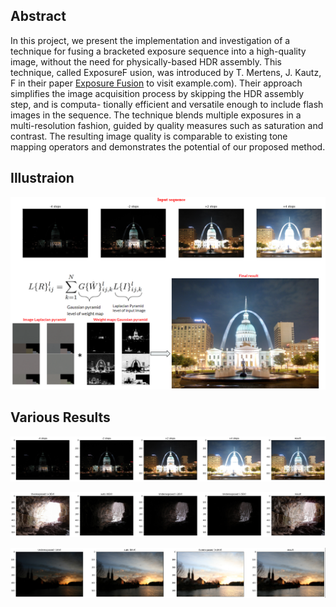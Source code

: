 ## Abstract 
In this project, we present the implementation and investigation of a technique for
fusing a bracketed exposure sequence into a high-quality image, without the need
for physically-based HDR assembly. This technique, called ExposureF usion,
was introduced by T. Mertens, J. Kautz, F in their paper [Exposure Fusion](http://www.example.com) to visit example.com). Their approach simplifies the
image acquisition process by skipping the HDR assembly step, and is computa-
tionally efficient and versatile enough to include flash images in the sequence.
The technique blends multiple exposures in a multi-resolution fashion, guided by
quality measures such as saturation and contrast. The resulting image quality is
comparable to existing tone mapping operators and demonstrates the potential of
our proposed method. 


## Illustraion 

<p align="center">
<img src="https://github.com/souhaiel1/Exposure-Fusion/blob/main//Results/illustration.PNG" />
</p>

## Various Results
<p align="center">
<img src="https://github.com/souhaiel1/Exposure-Fusion/blob/main//Results/res1.PNG" />
</p>

<p align="center">
<img src="https://github.com/souhaiel1/Exposure-Fusion/blob/main//Results/res2.PNG" />
</p>

<p align="center">
<img src="https://github.com/souhaiel1/Exposure-Fusion/blob/main//Results/res3.PNG" />
</p>
